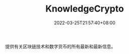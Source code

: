 ﻿---
weight: 
title: "KnowledgeCrypto"
description: "提供有关区块链技术和数字货币的所有最新和最新信息"
date: 2022-03-25T21:57:40+08:00
lastmod: 2022-03-25T16:45:40+08:00
draft: false
authors: ["Metabd"]
featuredImage: "knowledgecrypto.png"
link: ""
tags: ["元宇宙资讯","KnowledgeCrypto"]
categories: ["navigation"]
navigation: ["元宇宙资讯"]
lightgallery: true
toc: true
pinned: false
recommend: false
recommend1: false
---
提供有关区块链技术和数字货币的所有最新和最新信息。
